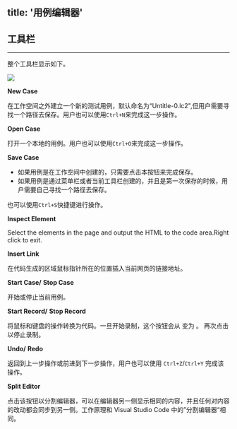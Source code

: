 title: '用例编辑器'
---
## 工具栏
---
整个工具栏显示如下。

<img class="long-images" src="/images/code-editor/case-toolbar.png">
<br>

<i class="fa fa-file-code-o"></i>  **New Case**  

在工作空间之外建立一个新的测试用例，默认命名为“Untitle-0.lc2",但用户需要寻找一个路径去保存。用户也可以使用`Ctrl+N`来完成这一步操作。

<i class="fa fa-folder-open-o"></i> **Open Case**

打开一个本地的用例。用户也可以使用`Ctrl+O`来完成这一步操作。

<i class="fa fa-floppy-o"></i> **Save Case** 

- 如果用例是在工作空间中创建的，只需要点击本按钮来完成保存。
- 如果用例是通过菜单栏或者当前工具栏创建的，并且是第一次保存的时候，用户需要自己寻找一个路径去保存。

也可以使用`Ctrl+S`快捷键进行操作。

<i class="fa fa-crosshairs"></i> **Inspect Element**

Select the elements in the page and output the HTML to the code area.Right click to exit.

<i class="fa fa-link"></i> **Insert Link**

在代码生成的区域鼠标指针所在的位置插入当前网页的链接地址。

<i class="fa fa-play"></i> **Start Case/** <i class="fa fa-stop"></i> **Stop Case**

开始或停止当前用例。

<i class="fa fa-circle" style="color:red"></i> **Start Record/**<i class="fa fa-stop-circle-o" style="color:red"></i> **Stop Record**

将鼠标和键盘的操作转换为代码。一旦开始录制，这个按钮会从 <i class="fa fa-circle" style="color:red"></i> 变为 <i class="fa fa-stop-circle-o" style="color:red"></i>。 再次点击以停止录制。

<i class="fa fa-undo"></i> **Undo/** <i class="fa fa-repeat"></i> **Redo**

返回到上一步操作或前进到下一步操作，用户也可以使用 `Ctrl+Z`/`Ctrl+Y` 完成该操作。

<i class="fa fa-columns"></i> **Split Editor**

点击该按钮以分割编辑器，可以在编辑器另一侧显示相同的内容，并且任何对内容的改动都会同步到另一侧。工作原理和 Visual Studio Code 中的”分割编辑器“相同。
